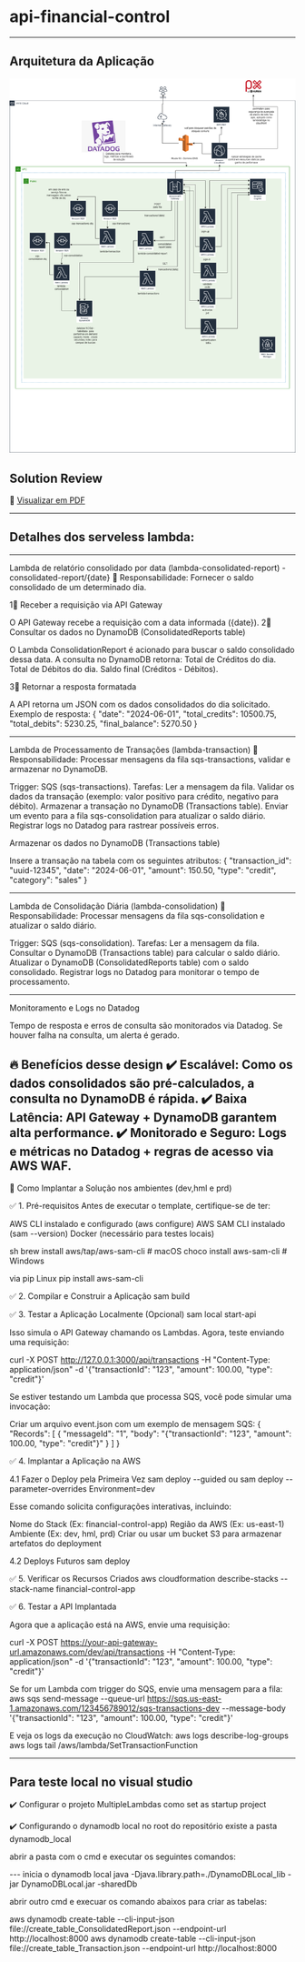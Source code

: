 # api-financial-control


------------------------------------------------------------------------------------------------------------

## Arquitetura da Aplicação
![Diagrama da Arquitetura](Documentos/architecture.png)


## Solution Review
📌 [Visualizar em PDF](Documentos/documentation.pdf)

------------------------------------------------------------------------------------------------------------

## Detalhes dos serveless lambda:

------------------------------------------------------------------------------------------------------------
Lambda de relatório consolidado por data (lambda-consolidated-report) - consolidated-report/{date}
📌 Responsabilidade: Fornecer o saldo consolidado de um determinado dia.

1⃣  Receber a requisição via API Gateway

O API Gateway recebe a requisição com a data informada ({date}).
2⃣  Consultar os dados no DynamoDB (ConsolidatedReports table)

O Lambda ConsolidationReport é acionado para buscar o saldo consolidado dessa data.
A consulta no DynamoDB retorna:
Total de Créditos do dia.
Total de Débitos do dia.
Saldo final (Créditos - Débitos).

3⃣  Retornar a resposta formatada

A API retorna um JSON com os dados consolidados do dia solicitado.
Exemplo de resposta:
{
  "date": "2024-06-01",
  "total_credits": 10500.75,
  "total_debits": 5230.25,
  "final_balance": 5270.50
}

------------------------------------------------------------------------------------------------------------
Lambda de Processamento de Transações (lambda-transaction)
📌 Responsabilidade: Processar mensagens da fila sqs-transactions, validar e armazenar no DynamoDB.

Trigger: SQS (sqs-transactions).
Tarefas:
Ler a mensagem da fila.	
Validar os dados da transação (exemplo: valor positivo para crédito, negativo para débito).
Armazenar a transação no DynamoDB (Transactions table).
Enviar um evento para a fila sqs-consolidation para atualizar o saldo diário.
Registrar logs no Datadog para rastrear possíveis erros.

Armazenar os dados no DynamoDB (Transactions table)

Insere a transação na tabela com os seguintes atributos:
{
  "transaction_id": "uuid-12345",
  "date": "2024-06-01",
  "amount": 150.50,
  "type": "credit",
  "category": "sales"
}

------------------------------------------------------------------------------------------------------------
Lambda de Consolidação Diária (lambda-consolidation)
📌 Responsabilidade: Processar mensagens da fila sqs-consolidation e atualizar o saldo diário.

Trigger: SQS (sqs-consolidation).
Tarefas:
Ler a mensagem da fila.
Consultar o DynamoDB (Transactions table) para calcular o saldo diário.
Atualizar o DynamoDB (ConsolidatedReports table) com o saldo consolidado.
Registrar logs no Datadog para monitorar o tempo de processamento.

------------------------------------------------------------------------------------------------------------

Monitoramento e Logs no Datadog

Tempo de resposta e erros de consulta são monitorados via Datadog.
Se houver falha na consulta, um alerta é gerado.

🔥 Benefícios desse design
✔️ Escalável: Como os dados consolidados são pré-calculados, a consulta no DynamoDB é rápida.
✔️ Baixa Latência: API Gateway + DynamoDB garantem alta performance.
✔️ Monitorado e Seguro: Logs e métricas no Datadog + regras de acesso via AWS WAF.
------------------------------------------------------------------------------------------------------------
📌 Como Implantar a Solução nos ambientes (dev,hml e prd)

✅ 1. Pré-requisitos
Antes de executar o template, certifique-se de ter:

AWS CLI instalado e configurado (aws configure)
AWS SAM CLI instalado (sam --version)
Docker (necessário para testes locais)

sh
brew install aws/tap/aws-sam-cli   # macOS
choco install aws-sam-cli          # Windows

via pip Linux
pip install aws-sam-cli

✅ 2. Compilar e Construir a Aplicação
sam build

✅ 3. Testar a Aplicação Localmente (Opcional)
sam local start-api

Isso simula o API Gateway chamando os Lambdas. Agora, teste enviando uma requisição:

curl -X POST http://127.0.0.1:3000/api/transactions -H "Content-Type: application/json" -d '{"transactionId": "123", "amount": 100.00, "type": "credit"}'

Se estiver testando um Lambda que processa SQS, você pode simular uma invocação:

Criar um arquivo event.json com um exemplo de mensagem SQS:
{
  "Records": [
    {
      "messageId": "1",
      "body": "{\"transactionId\": \"123\", \"amount\": 100.00, \"type\": \"credit\"}"
    }
  ]
}

✅ 4. Implantar a Aplicação na AWS

4.1 Fazer o Deploy pela Primeira Vez
sam deploy --guided
ou
sam deploy --parameter-overrides Environment=dev

Esse comando solicita configurações interativas, incluindo:

Nome do Stack (Ex: financial-control-app)
Região da AWS (Ex: us-east-1)
Ambiente (Ex: dev, hml, prd)
Criar ou usar um bucket S3 para armazenar artefatos do deployment

4.2 Deploys Futuros
sam deploy


✅ 5. Verificar os Recursos Criados
aws cloudformation describe-stacks --stack-name financial-control-app

✅ 6. Testar a API Implantada

Agora que a aplicação está na AWS, envie uma requisição:

curl -X POST https://your-api-gateway-url.amazonaws.com/dev/api/transactions -H "Content-Type: application/json" -d '{"transactionId": "123", "amount": 100.00, "type": "credit"}'

Se for um Lambda com trigger do SQS, envie uma mensagem para a fila:
aws sqs send-message --queue-url https://sqs.us-east-1.amazonaws.com/123456789012/sqs-transactions-dev --message-body '{"transactionId": "123", "amount": 100.00, "type": "credit"}'

E veja os logs da execução no CloudWatch:
aws logs describe-log-groups
aws logs tail /aws/lambda/SetTransactionFunction


------------------------------------------------------------------------------------------------------------

## Para teste local no visual studio

✔️ Configurar o projeto MultipleLambdas como set as startup project

✔️ Configurando o dynamodb local
no root do repositório existe a pasta dynamodb_local

abrir a pasta com o cmd e executar os seguintes comandos:

--- inicia o dynamodb local
java -Djava.library.path=./DynamoDBLocal_lib -jar DynamoDBLocal.jar -sharedDb

abrir outro cmd e execuar os comando abaixos para criar as tabelas:

aws dynamodb create-table --cli-input-json file://create_table_ConsolidatedReport.json --endpoint-url http://localhost:8000
aws dynamodb create-table --cli-input-json file://create_table_Transaction.json --endpoint-url http://localhost:8000


